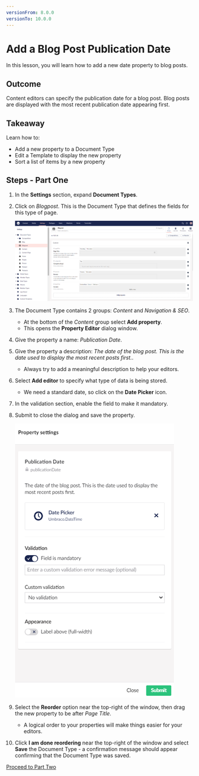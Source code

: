 ```yaml
---
versionFrom: 8.0.0
versionTo: 10.0.0
---
```


# Add a Blog Post Publication Date

In this lesson, you will learn how to add a new date property to blog posts.

## Outcome

Content editors can specify the publication date for a blog post. Blog posts are displayed with the most recent publication date appearing first.

## Takeaway

Learn how to:

* Add a new property to a Document Type
* Edit a Template to display the new property
* Sort a list of items by a new property

## Steps - Part One

1. In the **Settings** section, expand **Document Types**.
2. Click on *Blogpost*. This is the Document Type that defines the fields for this type of page.

    ![Blogpost Document Type](images/Blogpost-Document-Type-v10.png)

3. The Document Type contains 2 groups: *Content* and *Navigation & SEO*.
    * At the bottom of the *Content* group select **Add property**.
    * This opens the **Property Editor** dialog window.

4. Give the property a name: *Publication Date*.
5. Give the property a description: *The date of the blog post. This is the date used to display the most recent posts first.*.

    * Always try to add a meaningful description to help your editors.

6. Select **Add editor** to specify what type of data is being stored.
    * We need a standard date, so click on the **Date Picker** icon.

7. In the validation section, enable the field to make it mandatory.
8. Submit to close the dialog and save the property.

    ![Property settings](images/property-settings-v10.png)

9. Select the **Reorder** option near the top-right of the window, then drag the new property to be after *Page Title*.
    * A logical order to your properties will make things easier for your editors.
10. Click **I am done reordering** near the top-right of the window and select **Save** the Document Type - a confirmation message should appear confirming that the Document Type was saved.

[Proceed to Part Two](part-2.md)
